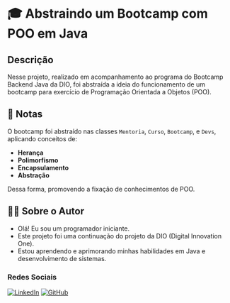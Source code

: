 
# 🎓 Abstraindo um Bootcamp com POO em Java

## Descrição

Nesse projeto, realizado em acompanhamento ao programa do Bootcamp Backend Java da DIO, foi abstraída a ideia do funcionamento de um bootcamp para exercício de Programação Orientada a Objetos (POO).

## 📝 Notas

O bootcamp foi abstraído nas classes `Mentoria`, `Curso`, `Bootcamp`, e `Devs`, aplicando conceitos de:
- **Herança**
- **Polimorfismo**
- **Encapsulamento**
- **Abstração**

Dessa forma, promovendo a fixação de conhecimentos de POO.

## 🧑‍💻 Sobre o Autor

- Olá! Eu sou um programador iniciante.
- Este projeto foi uma continuação do projeto da DIO (Digital Innovation One).
- Estou aprendendo e aprimorando minhas habilidades em Java e desenvolvimento de sistemas.

### Redes Sociais

[![LinkedIn](https://img.shields.io/badge/LinkedIn-Profile-blue?style=flat&logo=linkedin)](https://www.linkedin.com/in/marcos-paulo-reis-1118b61bb/)
[![GitHub](https://img.shields.io/badge/GitHub-Profile-green?style=flat&logo=github)](https://github.com/MarcosPMBReis)
